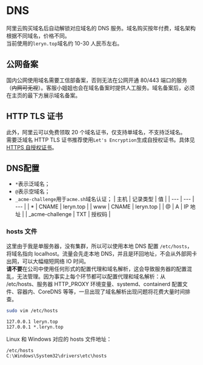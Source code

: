 
# DNS
阿里云购买域名后自动解锁对应域名的 DNS 服务。域名购买按年付费，域名架构根据不同域名，价格不同。<br />当前使用的`leryn.top`域名约 10-30 人民币左右。

## 公网备案
国内公网使用域名需要工信部备案，否则无法在公网开通 80/443 端口的服务（~~内网可无视~~）。客服小姐姐也会在域名备案时提供人工服务。域名备案后，必须在主页的最下方展示域名备案。

## HTTP TLS 证书
此外，阿里云可以免费领取 20 个域名证书，仅支持单域名，不支持泛域名。<br />需要泛域名 HTTP TLS 证书推荐使用`Let's Encryption`生成自授权证书。具体见 [HTTPS 自授权证书](https://www.yuque.com/leryn/wiki/https)。

## DNS配置

- `*`表示泛域名；
- `@`表示空域名；
- `_acme-challenge`用于`acme.sh`域名认证；
| 主机 | 记录类型 | 值 |
| --- | --- | --- |
| * | CNAME | leryn.top |
| www | CNAME | leryn.top |
| @ | A | IP 地址 |
| _acme-challenge | TXT | 授权码 |


### hosts 文件
这里由于我是单服务器，没有集群，所以可以使用本地 DNS 配置 `/etc/hosts`，将域名指向 localhost。流量会先走本地 DNS，并且是环回地址，不会从外部网卡出网，可以大幅缩短网络 IO 时间。<br />**请不要**在公司中使用任何形式的配置代理和域名解析，这会导致服务器的配置混乱，无法管理。因为事实上每个环节都可以配置代理和域名解析：从 /etc/hosts、服务器 HTTP_PROXY 环境变量、systemd、containerd 配置文件、容器内、CoreDNS 等等，一旦出现了域名解析出现问题将花费大量时间排查。
```bash
sudo vim /etc/hosts
```
```
127.0.0.1 leryn.top
127.0.0.1 *.leryn.top
```
Linux 和 Windows 对应的 hosts 文件地址：
```
/etc/hosts
C:\Windows\System32\drivers\etc\hosts
```

